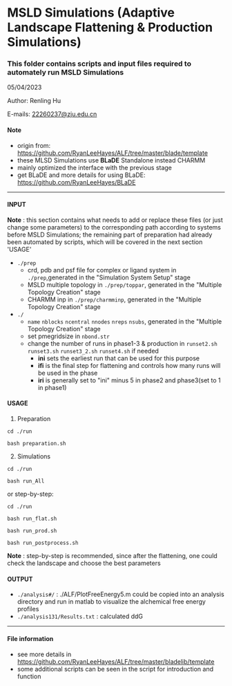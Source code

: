 # MSLD Simulations (Adaptive Landscape Flattening & Production Simulations)

### This folder contains scripts and input files required to automately run MSLD Simulations

05/04/2023

Author: Renling Hu

E-mails: 22260237@zju.edu.cn

#### Note
 - origin from: https://github.com/RyanLeeHayes/ALF/tree/master/blade/template
 - these MLSD Simulations use **BLaDE** Standalone instead CHARMM
 - mainly optimized the interface with the previous stage
 - get BLaDE and more details for using BLaDE: https://github.com/RyanLeeHayes/BLaDE

---
#### INPUT
**Note** : this section contains what needs to add or replace these files (or just change some parameters) to the corresponding path according to systems before MSLD Simulations; the remaining part of preparation had already been automated by scripts, which will be covered in the next section 'USAGE'
 - `./prep`
    - crd, pdb and psf file for complex or ligand system in `./prep`,generated in the "Simulation System Setup" stage
    - MSLD multiple topology in `./prep/toppar`, generated in the "Multiple Topology Creation" stage
    - CHARMM inp in `./prep/charmminp`, generated in the "Multiple Topology Creation" stage
 - `./`
    - `name` `nblocks` `ncentral` `nnodes` `nreps` `nsubs`, generated in the "Multiple Topology Creation" stage
    - set pmegridsize in `nbond.str`
    - change the number of runs in phase1-3 & production in `runset2.sh` `runset3.sh` `runset3_2.sh` `runset4.sh` if needed
       - **ini** sets the earliest run that can be used for this purpose
       - **ifi** is the final step for flattening and controls how many runs will be used in the phase
       - **iri** is generally set to "ini" minus 5 in phase2 and phase3(set to 1 in phase1)
 

#### USAGE
1. Preparation

`cd ./run`

`bash preparation.sh`

2. Simulations

`cd ./run`

`bash run_All`

or step-by-step:

`cd ./run`

`bash run_flat.sh`

`bash run_prod.sh`

`bash run_postprocess.sh`

**Note** : step-by-step is recommended, since after the flattening, one could check the landscape and choose the best parameters

#### OUTPUT
 - `./analysis#/` : ./ALF/PlotFreeEnergy5.m could be copied into an analysis directory and run in matlab to visualize the alchemical free energy profiles
 - `./analysis131/Results.txt` : calculated ddG

---
#### File information
 - see more details in https://github.com/RyanLeeHayes/ALF/tree/master/bladelib/template
 - some additional scripts can be seen in the script for introduction and function
